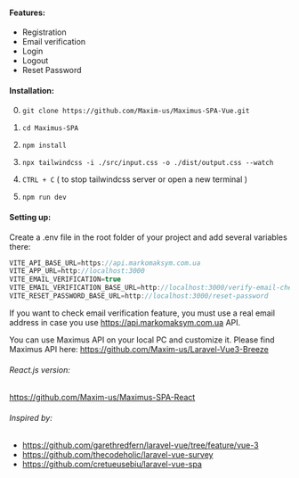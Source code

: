 #### Features:
- Registration
- Email verification
- Login
- Logout
- Reset Password

#### Installation:
0. `git clone https://github.com/Maxim-us/Maximus-SPA-Vue.git`

1. `cd Maximus-SPA`

2. `npm install`

3. `npx tailwindcss -i ./src/input.css -o ./dist/output.css --watch`

4. `CTRL + C` ( to stop tailwindcss server or open a new terminal )

5. `npm run dev`

#### Setting up:
Create a .env file in the root folder of your project and add several variables there:

```javascript
VITE_API_BASE_URL=https://api.markomaksym.com.ua
VITE_APP_URL=http://localhost:3000
VITE_EMAIL_VERIFICATION=true
VITE_EMAIL_VERIFICATION_BASE_URL=http://localhost:3000/verify-email-check
VITE_RESET_PASSWORD_BASE_URL=http://localhost:3000/reset-password
```
If you want to check email verification feature, you must use a real email address in case you use https://api.markomaksym.com.ua API.

You can use Maximus API on your local PC and customize it. Please find Maximus API here: https://github.com/Maxim-us/Laravel-Vue3-Breeze

###### React.js version:
https://github.com/Maxim-us/Maximus-SPA-React

###### Inspired by:
- https://github.com/garethredfern/laravel-vue/tree/feature/vue-3
- https://github.com/thecodeholic/laravel-vue-survey
- https://github.com/cretueusebiu/laravel-vue-spa
